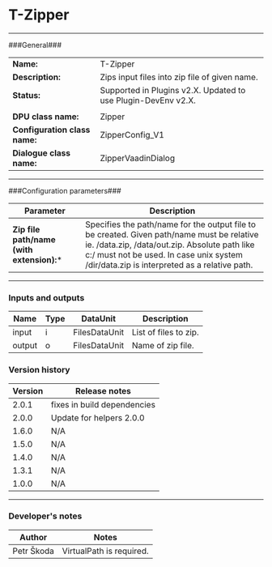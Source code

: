 # T-Zipper #
----------

###General###

|                              |                                             |
|------------------------------|---------------------------------------------|
|**Name:**                     |T-Zipper                                     |
|**Description:**              |Zips input files into zip file of given name. |
|**Status:**                   |Supported in Plugins v2.X. Updated to use Plugin-DevEnv v2.X.       |
|                              |                                             |
|**DPU class name:**           |Zipper                                       | 
|**Configuration class name:** |ZipperConfig_V1                              |
|**Dialogue class name:**      |ZipperVaadinDialog                           |

***

###Configuration parameters###

|Parameter                                       |Description                                                              |                                                        
|------------------------------------------------|-------------------------------------------------------------------------|
|**Zip file path/name (with extension):***       |Specifies the path/name for the output file to be created. Given path/name must be relative ie. /data.zip, /data/out.zip. Absolute path like c:/ must not be used. In case unix system /dir/data.zip is interpreted as a relative path. |

***

### Inputs and outputs ###

|Name    |Type           |DataUnit     |Description          |
|--------|---------------|-------------|---------------------|
|input   |i              |FilesDataUnit|List of files to zip. |
|output  |o              |FilesDataUnit|Name of zip file.     |   

### Version history ###

|Version |Release notes |
|--------|--------------|
|2.0.1   | fixes in build dependencies |
|2.0.0   | Update for helpers 2.0.0 |
|1.6.0   | N/A |
|1.5.0   | N/A |
|1.4.0   | N/A |
|1.3.1   | N/A |
|1.0.0   | N/A |

***

### Developer's notes ###

|Author |Notes |
|-------|------|
|Petr Škoda|VirtualPath is required. | 
